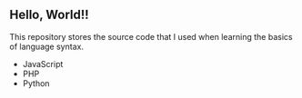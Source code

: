 ## Hello, World!!

This repository stores the source code that I used when learning the basics of language syntax.
* JavaScript
* PHP
* Python
 
